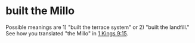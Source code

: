 # built the Millo

Possible meanings are 1) "built the terrace system" or 2) "built the landfill." See how you translated "the Millo" in [1 Kings 9:15](../09/15.md).

